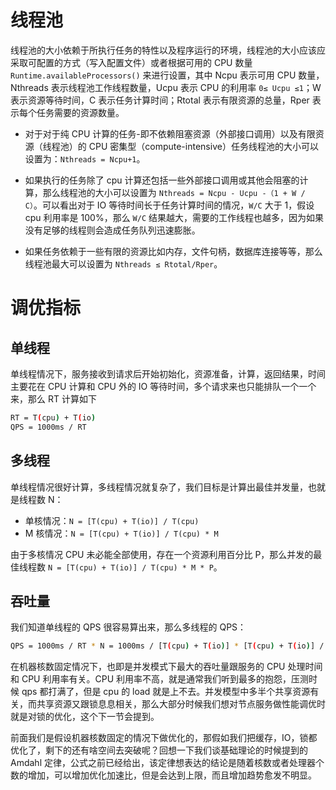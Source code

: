 # 线程池

线程池的大小依赖于所执行任务的特性以及程序运行的环境，线程池的大小应该应采取可配置的方式（写入配置文件）或者根据可用的 CPU 数量 `Runtime.availableProcessors()` 来进行设置，其中 Ncpu 表示可用 CPU 数量，Nthreads 表示线程池工作线程数量，Ucpu 表示 CPU 的利用率 `0≤ Ucpu ≤1`；W 表示资源等待时间，C 表示任务计算时间；Rtotal 表示有限资源的总量，Rper 表示每个任务需要的资源数量。

- 对于对于纯 CPU 计算的任务-即不依赖阻塞资源（外部接口调用）以及有限资源（线程池）的 CPU 密集型（compute-intensive）任务线程池的大小可以设置为：`Nthreads = Ncpu+1`。

- 如果执行的任务除了 cpu 计算还包括一些外部接口调用或其他会阻塞的计算，那么线程池的大小可以设置为 `Nthreads = Ncpu - Ucpu -（1 + W / C）`。可以看出对于 IO 等待时间长于任务计算时间的情况，`W/C` 大于 1，假设 cpu 利用率是 100%，那么 `W/C` 结果越大，需要的工作线程也越多，因为如果没有足够的线程则会造成任务队列迅速膨胀。

- 如果任务依赖于一些有限的资源比如内存，文件句柄，数据库连接等等，那么线程池最大可以设置为 `Nthreads ≤ Rtotal/Rper`。

# 调优指标

## 单线程

单线程情况下，服务接收到请求后开始初始化，资源准备，计算，返回结果，时间主要花在 CPU 计算和 CPU 外的 IO 等待时间，多个请求来也只能排队一个一个来，那么 RT 计算如下

```sh
RT = T(cpu) + T(io)
QPS = 1000ms / RT
```

## 多线程

单线程情况很好计算，多线程情况就复杂了，我们目标是计算出最佳并发量，也就是线程数 N：

- 单核情况：`N = [T(cpu) + T(io)] / T(cpu)`
- M 核情况：`N = [T(cpu) + T(io)] / T(cpu) * M`

由于多核情况 CPU 未必能全部使用，存在一个资源利用百分比 P，那么并发的最佳线程数 `N = [T(cpu) + T(io)] / T(cpu) * M * P`。

## 吞吐量

我们知道单线程的 QPS 很容易算出来，那么多线程的 QPS：

```sh
QPS = 1000ms / RT * N = 1000ms / [T(cpu) + T(io)] * [T(cpu) + T(io)] / T(cpu) * M * P= 1000ms / T(cpu) * M * P
```

在机器核数固定情况下，也即是并发模式下最大的吞吐量跟服务的 CPU 处理时间和 CPU 利用率有关。CPU 利用率不高，就是通常我们听到最多的抱怨，压测时候 qps 都打满了，但是 cpu 的 load 就是上不去。并发模型中多半个共享资源有关，而共享资源又跟锁息息相关，那么大部分时候我们想对节点服务做性能调优时就是对锁的优化，这个下一节会提到。

前面我们是假设机器核数固定的情况下做优化的，那假如我们把缓存，IO，锁都优化了，剩下的还有啥空间去突破呢？回想一下我们谈基础理论的时候提到的 Amdahl 定律，公式之前已经给出，该定律想表达的结论是随着核数或者处理器个数的增加，可以增加优化加速比，但是会达到上限，而且增加趋势愈发不明显。
